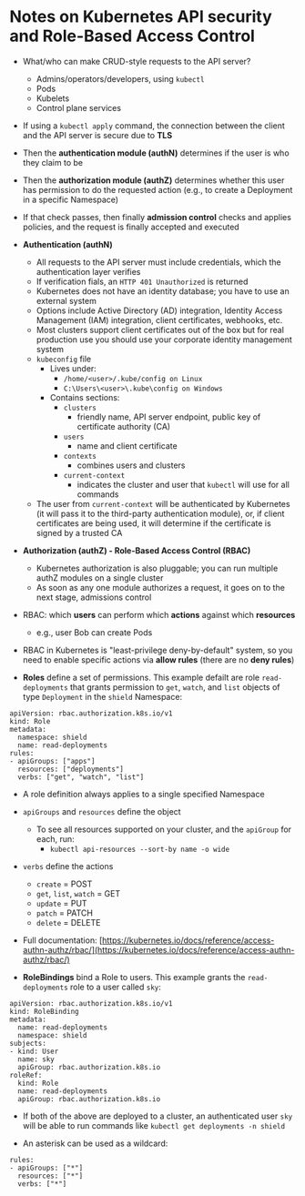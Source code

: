 # Notes on Kubernetes API security and Role-Based Access Control

- What/who can make CRUD-style requests to the API server?
  - Admins/operators/developers, using `kubectl`
  - Pods
  - Kubelets
  - Control plane services

- If using a `kubectl apply` command, the connection between the client and the API server is secure due to **TLS**
- Then the **authentication module (authN)** determines if the user is who they claim to be
- Then the **authorization module (authZ)** determines whether this user has permission to do the requested action (e.g., to create a Deployment in a specific Namespace)
- If that check passes, then finally **admission control** checks and applies policies, and the request is finally accepted and executed

- **Authentication (authN)**
  - All requests to the API server must include credentials, which the authentication layer verifies
  - If verification fials, an `HTTP 401 Unauthorized` is returned
  - Kubernetes does not have an identity database; you have to use an external system
  - Options include Active Directory (AD) integration, Identity Access Management (IAM) integration, client certificates, webhooks, etc.
  - Most clusters support client certificates out of the box but for real production use you should use your corporate identity management system
  - `kubeconfig` file
    - Lives under:
      - `/home/<user>/.kube/config on Linux`
      - `C:\Users\<user>\.kube\config on Windows`
    - Contains sections:
      - `clusters`
        - friendly name, API server endpoint, public key of certificate authority (CA)
      - `users`
        - name and client certificate
      - `contexts`
        - combines users and clusters
      - `current-context`
        - indicates the cluster and user that `kubectl` will use for all commands
  - The user from `current-context` will be authenticated by Kubernetes (it will pass it to the third-party authentication module), or, if client certificates are being used, it will determine if the certificate is signed by a trusted CA

- **Authorization (authZ) - Role-Based Access Control (RBAC)**
  - Kubernetes authorization is also pluggable; you can run multiple authZ modules on a single cluster
  - As soon as any one module authorizes a request, it goes on to the next stage, admissions control

- RBAC: which **users** can perform which **actions** against which **resources**
  - e.g., user Bob can create Pods
- RBAC in Kubernetes is "least-privilege deny-by-default" system, so you need to enable specific actions via **allow rules** (there are no **deny rules**)

- **Roles** define a set of permissions. This example defailt are role `read-deployments` that grants permission to `get`, `watch`, and `list` objects of type `Deployment` in the `shield` Namespace:

```
apiVersion: rbac.authorization.k8s.io/v1
kind: Role
metadata:
  namespace: shield
  name: read-deployments
rules:
- apiGroups: ["apps"]     
  resources: ["deployments"]
  verbs: ["get", "watch", "list"]
```

- A role definition always applies to a single specified Namespace
- `apiGroups` and `resources` define the object
  - To see all resources supported on your cluster, and the `apiGroup` for each, run:
    - `kubectl api-resources --sort-by name -o wide`
- `verbs` define the actions
  - `create` = POST
  - `get`, `list`, `watch` = GET
  - `update` = PUT
  - `patch` = PATCH
  - `delete` = DELETE
- Full documentation: [https://kubernetes.io/docs/reference/access-authn-authz/rbac/](https://kubernetes.io/docs/reference/access-authn-authz/rbac/)

- **RoleBindings** bind a Role to users. This example grants the `read-deployments` role to a user called `sky`:

```
apiVersion: rbac.authorization.k8s.io/v1
kind: RoleBinding
metadata:
  name: read-deployments
  namespace: shield
subjects:
- kind: User
  name: sky
  apiGroup: rbac.authorization.k8s.io
roleRef:
  kind: Role
  name: read-deployments
  apiGroup: rbac.authorization.k8s.io
```

- If both of the above are deployed to a cluster, an authenticated user `sky` will be able to run commands like `kubectl get deployments -n shield`

- An asterisk can be used as a wildcard:

```
rules:
- apiGroups: ["*"]
  resources: ["*"]
  verbs: ["*"]
```



